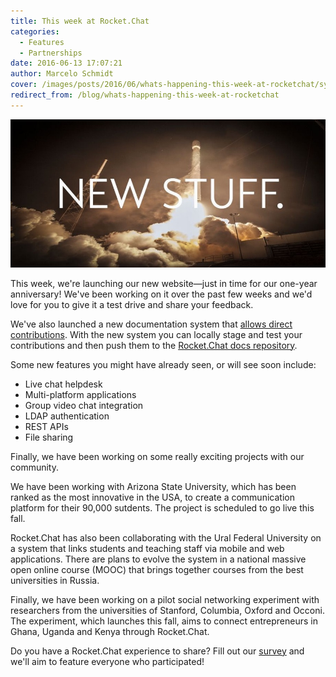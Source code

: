 ```yaml
---
title: This week at Rocket.Chat
categories:
  - Features
  - Partnerships
date: 2016-06-13 17:07:21
author: Marcelo Schmidt
cover: /images/posts/2016/06/whats-happening-this-week-at-rocketchat/sylvester-541440_1920.jpg
redirect_from: /blog/whats-happening-this-week-at-rocketchat
---
```


![](/images/posts/2016/06/whats-happening-this-week-at-rocketchat/RC-BLOG-NEW%20STUFF.jpg?)

This week, we're launching our new website—just in time for our one-year anniversary! We've been working on it over the past few weeks and we'd love for you to give it a test drive and share your feedback.

We've also launched a new documentation system that <a href="https://rocket.chat/docs/contributing/" target="_blank">allows direct contributions</a>. With the new system you can locally stage and test your contributions and then push them to the <a href="https://github.com/RocketChat/Rocket.Chat.Docs" target="_blank">Rocket.Chat docs repository</a>.

Some new features you might have already seen, or will see soon include:

*   Live chat helpdesk
*   Multi-platform applications
*   Group video chat integration
*   LDAP authentication
*   REST APIs
*   File sharing

Finally, we have been working on some really exciting projects with our community.

We have been working with Arizona State University, which has been ranked as the most innovative in the USA, to create a communication platform for their 90,000 sutdents. The project is scheduled to go live this fall.

Rocket.Chat has also been collaborating with the Ural Federal University on a system that links students and teaching staff via mobile and web applications. There are plans to evolve the system in a national massive open online course (MOOC) that brings together courses from the best universities in Russia.

Finally, we have been working on a pilot social networking experiment with researchers from the universities of Stanford, Columbia, Oxford and Occoni. The experiment, which launches this fall, aims to connect entrepreneurs in Ghana, Uganda and Kenya through Rocket.Chat.


Do you have a Rocket.Chat experience to share? Fill out our [survey](https://docs.google.com/forms/d/1mgG3LNiAq4w2OkmUUARlhvki7uOPVYIqY4ix5koxoRk/viewform) and we'll aim to feature everyone who participated!
